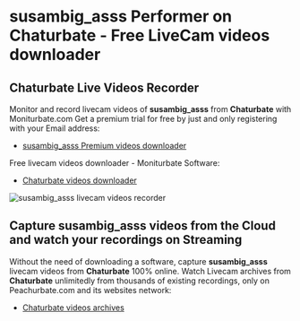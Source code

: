 # susambig_asss Performer on Chaturbate - Free LiveCam videos downloader

## Chaturbate Live Videos Recorder

Monitor and record livecam videos of **susambig_asss** from **Chaturbate** with Moniturbate.com
Get a premium trial for free by just and only registering with your Email address:
* [susambig_asss Premium videos downloader](https://moniturbate.com/request-demo-licence-key.html)

Free livecam videos downloader - Moniturbate Software:
* [Chaturbate videos downloader](https://moniturbate.com/moniturbate-download-software.html)

![susambig_asss livecam videos recorder](https://peachurnet.com/templates/moniturbate-software.png)


## Capture susambig_asss videos from the Cloud and watch your recordings on Streaming

Without the need of downloading a software, capture **susambig_asss** livecam videos from **Chaturbate** 100% online.
Watch Livecam archives from **Chaturbate** unlimitedly from thousands of existing recordings, only on Peachurbate.com and its websites network:
* [Chaturbate videos archives](https://peachurnet.com/)